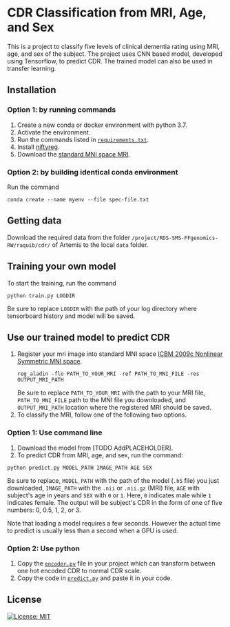 # CDR Classification from MRI, Age, and Sex

This is a project to classify five levels of clinical dementia rating using MRI, age, and sex of the subject. The project uses CNN based model, developed using Tensorflow, to predict CDR. The trained model can also be used in transfer learning.

## Installation
### Option 1: by running commands
1. Create a new conda or docker environment with python 3.7.
2. Activate the environment.
3. Run the commands listed in [`requirements.txt`](https://github.com/binfnstats/CDR-Classification/blob/master/requirements.txt).
4. Install [niftyreg](https://github.com/KCL-BMEIS/niftyreg/wiki/install).
5. Download the [standard MNI space MRI](http://www.bic.mni.mcgill.ca/~vfonov/icbm/2009/mni_icbm152_nlin_sym_09c_nifti.zip).

### Option 2: by building identical conda environment
Run the command
```
conda create --name myenv --file spec-file.txt
```

## Getting data
Download the required data from the folder `/project/RDS-SMS-FFgenomics-RW/raquib/cdr/` of Artemis to the local `data` folder.

## Training your own model
To start the training, run the command
```
python train.py LOGDIR
```
Be sure to replace `LOGDIR` with the path of your log directory where tensorboard history and model will be saved.

## Use our trained model to predict CDR
1. Register your mri image into standard MNI space [ICBM 2009c Nonlinear Symmetric MNI space](https://www.bic.mni.mcgill.ca/ServicesAtlases/ICBM152NLin2009).
    ```
    reg_aladin -flo PATH_TO_YOUR_MRI -ref PATH_TO_MNI_FILE -res OUTPUT_MRI_PATH
    ```
    Be sure to replace `PATH_TO_YOUR_MRI` with the path to your MRI file, `PATH_TO_MNI_FILE` path to the MNI file you downloaded, and `OUTPUT_MRI_PATH` location where the registered MRI should be saved.
2. To classify the MRI, follow one of the following two options.

### Option 1: Use command line
1. Download the model from [TODO AddPLACEHOLDER].
2. To predict CDR from MRI, age, and sex, run the command:
```
python predict.py MODEL_PATH IMAGE_PATH AGE SEX
```
Be sure to replace, `MODEL_PATH` with the path of the model (`.h5` file) you just downloaded, `IMAGE_PATH` with the `.nii` or `.nii.gz` (MRI) file, `AGE` with subject's age in years and `SEX` with `0` or `1`. Here, `0` indicates male while `1` indicates female. The output will be subject's CDR in the form of one of five numbers: 0, 0.5, 1, 2, or 3.

Note that loading a model requires a few seconds. However the actual time to predict is usually less than a second when a GPU is used.

### Option 2: Use python
1. Copy the [`encoder.py`](https://github.com/binfnstats/CDR-Classification/blob/master/encoder.py) file in your project which can transform between one hot encoded CDR to normal CDR scale.
2. Copy the code in [`predict.py`](https://github.com/binfnstats/CDR-Classification/blob/master/predict.py) and paste it in your code.

## License
[![License: MIT](https://img.shields.io/badge/License-MIT-yellow.svg)](https://opensource.org/licenses/MIT)